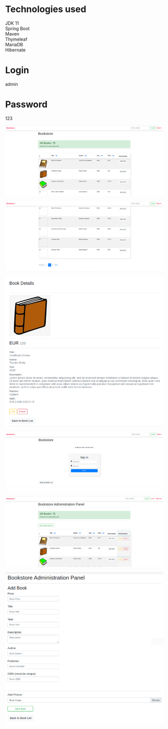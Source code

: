 # Technologies used

JDK 11\
Spring Boot\
Maven\
Thymeleaf\
MariaDB\
Hibernate

# Login

admin

# Password

123

![alt text](https://github.com/andrey-makeyev/Bookstore/blob/master/src/main/resources/static/img/01.png?raw=true)

![alt text](https://github.com/andrey-makeyev/Bookstore/blob/master/src/main/resources/static/img/02.png?raw=true)

![alt text](https://github.com/andrey-makeyev/Bookstore/blob/master/src/main/resources/static/img/03.png?raw=true)

![alt text](https://github.com/andrey-makeyev/Bookstore/blob/master/src/main/resources/static/img/04.png?raw=true)

![alt text](https://github.com/andrey-makeyev/Bookstore/blob/master/src/main/resources/static/img/05.png?raw=true)

![alt text](https://github.com/andrey-makeyev/Bookstore/blob/master/src/main/resources/static/img/06.png?raw=true)


